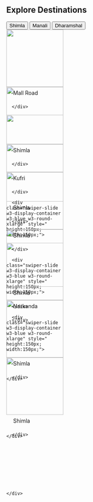  
 


<!--destinations-->
<div class="w3-container w3-content">
 <div class="w3-large w3-text-dark-gray">
      <h2 class="w3-large"><strong>Explore Destinations</strong></h2> <a href="/tour/shimla-travel-packages.html"></a>
    </div>
</div>

<div class="w3-container w3-content">
<div class="w3-row">
  <button class="w3-button w3-small w3-round-xxlarge tablinks" onclick="openCity(event, 'London')" id="defaultOpen">Shimla</button>
  <button class="w3-button w3-small w3-round-xxlarge tablinks" onclick="openCity(event, 'Paris')">Manali</button>
  <button class="w3-button w3-small w3-round-xxlarge tablinks" onclick="openCity(event, 'Tokyo')">Dharamshal</button>
</div>

<div id="London" class="w3-content tabcontent">
 


<div class="swiper mySwiper w3-content w3-margin-top">
    <div class="swiper-wrapper">
      <div class="swiper-slide w3-display-container w3-blue w3-round-xlarge" style=" height:150px; width:150px;">
<img src="{{ site.url }}/assets/images/img3.png" class="w3-round-xlarge" style="object-fit:cover; overflow:hidden; width:100%; height:100%;">
<div class="w3-display-bottomleft" style="padding:6px;">
<div class="w3-tag w3-round-xxlarge w3-white w3-small " style="padding:1px 12px;">Mall Road</div>
</div>

      </div>

   <div class="swiper-slide w3-display-container w3-blue w3-round-xlarge" style=" height:150px; width:150px;">
<img src="{{ site.url }}/assets/images/img5.png" class="w3-round-xlarge" style="object-fit:cover; overflow:hidden; width:100%; height:100%;">
<div class="w3-display-bottomleft" style="padding:6px;">
<div class="w3-tag w3-round-xxlarge w3-white w3-small " style="padding:1px 12px;">Kufri</div>
</div>

      </div>

      <div class="swiper-slide w3-display-container w3-blue w3-round-xlarge" style=" height:150px; width:150px;">
<img src="{{ site.url }}/assets/images/img2.png" class="w3-round-xlarge" style="object-fit:cover; overflow:hidden; width:100%; height:100%;">
<div class="w3-display-bottomleft" style="padding:6px;">
<div class="w3-tag w3-round-xxlarge w3-white w3-small " style="padding:1px 12px;">Narkanda</div>
</div>

      </div>








   
     
    </div>
  </div> 







</div>

<div id="Paris" class="w3-content tabcontent">
  
<div class="swiper mySwiper w3-content w3-margin-top">
    <div class="swiper-wrapper">
      <div class="swiper-slide w3-display-container w3-blue w3-round-xlarge" style=" height:150px; width:150px;">
<img src="{{ site.url }}/assets/images/img3.png" class="w3-round-xlarge" style="object-fit:cover; overflow:hidden; width:100%; height:100%;">
<div class="w3-display-bottomleft" style="padding:6px;">
<div class="w3-tag w3-round-xxlarge w3-white w3-small " style="padding:1px 12px;">Shimla</div>
</div>

      </div>

   <div class="swiper-slide w3-display-container w3-blue w3-round-xlarge" style=" height:150px; width:150px;">
<img src="{{ site.url }}/assets/images/img5.png" class="w3-round-xlarge" style="object-fit:cover; overflow:hidden; width:100%; height:100%;">
<div class="w3-display-bottomleft" style="padding:6px;">
<div class="w3-tag w3-round-xxlarge w3-white w3-small " style="padding:1px 12px;">Shimla</div>
</div>

      </div>

      <div class="swiper-slide w3-display-container w3-blue w3-round-xlarge" style=" height:150px; width:150px;">
<img src="{{ site.url }}/assets/images/img2.png" class="w3-round-xlarge" style="object-fit:cover; overflow:hidden; width:100%; height:100%;">
<div class="w3-display-bottomleft" style="padding:6px;">
<div class="w3-tag w3-round-xxlarge w3-white w3-small " style="padding:1px 12px;">Shimla</div>
</div>

      </div>








   
     
    </div>
  </div> 




</div>

<div id="Tokyo" class="w3-content tabcontent">


<div class="swiper mySwiper w3-content w3-margin-top">
    <div class="swiper-wrapper">
      <div class="swiper-slide w3-display-container w3-blue w3-round-xlarge" style=" height:150px; width:150px;">
<img src="{{ site.url }}/assets/images/img3.png" class="w3-round-xlarge" style="object-fit:cover; overflow:hidden; width:100%; height:100%;">
<div class="w3-display-bottomleft" style="padding:6px;">
<div class="w3-tag w3-round-xxlarge w3-white w3-small " style="padding:1px 12px;">Shimla</div>
</div>

      </div>

   <div class="swiper-slide w3-display-container w3-blue w3-round-xlarge" style=" height:150px; width:150px;">
<img src="{{ site.url }}/assets/images/img5.png" class="w3-round-xlarge" style="object-fit:cover; overflow:hidden; width:100%; height:100%;">
<div class="w3-display-bottomleft" style="padding:6px;">
<div class="w3-tag w3-round-xxlarge w3-white w3-small " style="padding:1px 12px;">Shimla</div>
</div>

      </div>

      <div class="swiper-slide w3-display-container w3-blue w3-round-xlarge" style=" height:150px; width:150px;">
<img src="{{ site.url }}/assets/images/img2.png" class="w3-round-xlarge" style="object-fit:cover; overflow:hidden; width:100%; height:100%;">
<div class="w3-display-bottomleft" style="padding:6px;">
<div class="w3-tag w3-round-xxlarge w3-white w3-small " style="padding:1px 12px;">Shimla</div>
</div>

      </div>








   
     
    </div>
  </div> 






</div>

</div>

<script>
function openCity(evt, cityName) {
  var i, tabcontent, tablinks;
  tabcontent = document.getElementsByClassName("tabcontent");
  for (i = 0; i < tabcontent.length; i++) {
    tabcontent[i].style.display = "none";
  }
  tablinks = document.getElementsByClassName("tablinks");
  for (i = 0; i < tablinks.length; i++) {
    tablinks[i].className = tablinks[i].className.replace(" w3-deep-orange", "");
  }
  document.getElementById(cityName).style.display = "block";
  evt.currentTarget.className += " w3-deep-orange";
}

// Get the element with id="defaultOpen" and click on it
document.getElementById("defaultOpen").click();
</script>
